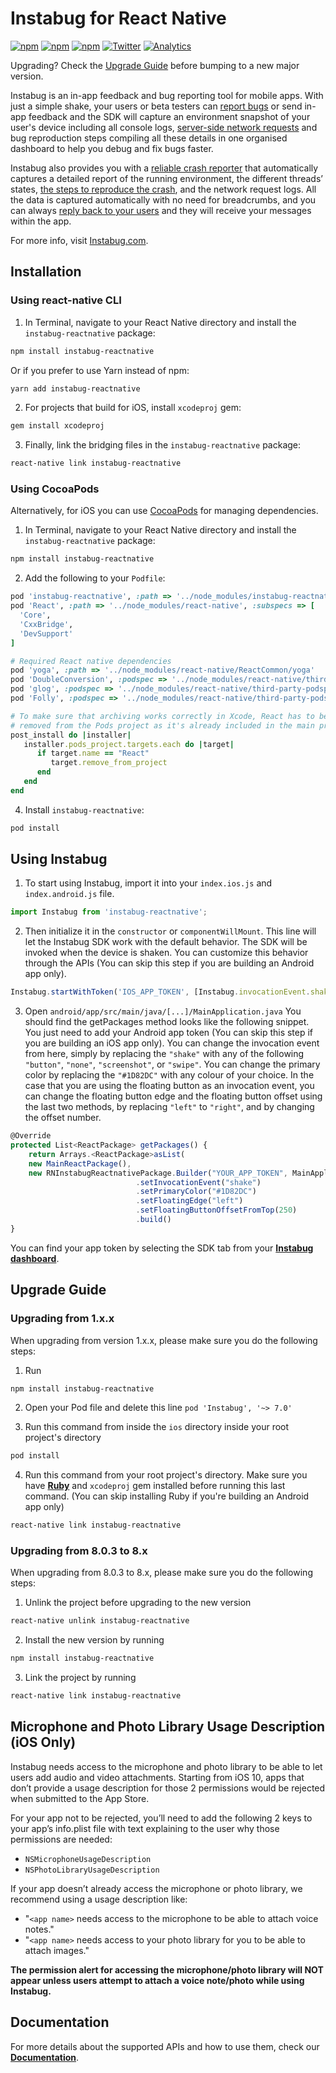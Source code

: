 # Instabug for React Native

[![npm](https://img.shields.io/npm/v/instabug-reactnative.svg)](https://www.npmjs.com/package/instabug-reactnative)
[![npm](https://img.shields.io/npm/dt/instabug-reactnative.svg)](https://www.npmjs.com/package/instabug-reactnative)
[![npm](https://img.shields.io/npm/l/instabug-reactnative.svg)](https://github.com/Instabug/instabug-reactnative/blob/master/LICENSE)
[![Twitter](https://img.shields.io/badge/twitter-@Instabug-blue.svg)](https://twitter.com/Instabug)
[![Analytics](https://instabug-ga.appspot.com/UA-41982088-6/github/Instabug/instabug-reactnative?pixel)](https://instabug.com)


Upgrading? Check the [Upgrade Guide](#upgrade-guide) before bumping to a new major version.

Instabug is an in-app feedback and bug reporting tool for mobile apps. With just a simple shake, your users or beta testers can [report bugs](https://instabug.com/bug-reporting) or send in-app feedback and the SDK will capture an environment snapshot of your user's device including all console logs, [server-side network requests](https://instabug.com/network-logging) and bug reproduction steps compiling all these details in one organised dashboard to help you debug and fix bugs faster. 

Instabug also provides you with a [reliable crash reporter](https://instabug.com/crash-reporting) that automatically captures a detailed report of the running environment, the different threads’ states, [the steps to reproduce the crash](https://instabug.com/user-steps), and the network request logs. All the data is captured automatically with no need for breadcrumbs, and you can always [reply back to your users](https://instabug.com/in-app-chat) and they will receive your messages within the app.

For more info, visit [Instabug.com](https://www.instabug.com).

## Installation

### Using react-native CLI

1. In Terminal, navigate to your React Native directory and install the `instabug-reactnative` package:

```bash
npm install instabug-reactnative
```

Or if you prefer to use Yarn instead of npm:

```bash
yarn add instabug-reactnative
```

2. For projects that build for iOS, install `xcodeproj` gem:

```bash
gem install xcodeproj
```

3. Finally, link the bridging files in the `instabug-reactnative` package:


```bash
react-native link instabug-reactnative
```

### Using CocoaPods

Alternatively, for iOS you can use [CocoaPods](https://cocoapods.org/) for managing dependencies. 

1. In Terminal, navigate to your React Native directory and install the `instabug-reactnative` package:

```bash
npm install instabug-reactnative
```

2. Add the following to your `Podfile`:

```ruby
pod 'instabug-reactnative', :path => '../node_modules/instabug-reactnative'
pod 'React', :path => '../node_modules/react-native', :subspecs => [
  'Core',
  'CxxBridge',
  'DevSupport'
]

# Required React native dependencies
pod 'yoga', :path => '../node_modules/react-native/ReactCommon/yoga'
pod 'DoubleConversion', :podspec => '../node_modules/react-native/third-party-podspecs/DoubleConversion.podspec'
pod 'glog', :podspec => '../node_modules/react-native/third-party-podspecs/GLog.podspec'
pod 'Folly', :podspec => '../node_modules/react-native/third-party-podspecs/Folly.podspec'

# To make sure that archiving works correctly in Xcode, React has to be 
# removed from the Pods project as it's already included in the main project.
post_install do |installer|
   installer.pods_project.targets.each do |target|
      if target.name == "React"
         target.remove_from_project
      end
   end
end
```

4. Install `instabug-reactnative`:

```bash
pod install
```

## Using Instabug
1. To start using Instabug, import it into your `index.ios.js` and `index.android.js` file.

```javascript
import Instabug from 'instabug-reactnative';
```
2. Then initialize it in the `constructor` or `componentWillMount`. This line will let the Instabug SDK work with the default behavior. The SDK will be invoked when the device is shaken. You can customize this behavior through the APIs (You can skip this step if you are building an Android app only).

```javascript
Instabug.startWithToken('IOS_APP_TOKEN', [Instabug.invocationEvent.shake]);
```
3. Open `android/app/src/main/java/[...]/MainApplication.java`
   You should find the getPackages method looks like the following snippet. You just need to add your Android app token (You can skip this step if you are building an iOS app only). You can change the invocation event from here, simply by replacing the `"shake"` with any of the following `"button"`, `"none"`, `"screenshot"`, or `"swipe"`. You can change the primary color by replacing the `"#1D82DC"` with any colour of your choice.
   In the case that you are using the floating button as an invocation event, you can change the floating button edge and the floating button offset using the last two methods, by replacing `"left"` to `"right"`, and by changing the offset number.
```javascript
@Override
protected List<ReactPackage> getPackages() {
	return Arrays.<ReactPackage>asList(
	new MainReactPackage(),
	new RNInstabugReactnativePackage.Builder("YOUR_APP_TOKEN", MainApplication.this)
                            .setInvocationEvent("shake")
                            .setPrimaryColor("#1D82DC")
                            .setFloatingEdge("left")
                            .setFloatingButtonOffsetFromTop(250)
                            .build()
}
```
You can find your app token by selecting the SDK tab from your [**Instabug dashboard**](https://dashboard.instabug.com/app/sdk/).

## Upgrade Guide

### Upgrading from 1.x.x

When upgrading from version 1.x.x, please make sure you do the following steps:

1. Run
```bash
npm install instabug-reactnative
```
2. Open your Pod file and delete this line ```pod 'Instabug', '~> 7.0'```

3. Run this command from inside the ```ios``` directory inside your root project's directory
```bash
pod install
```

4. Run this command from your root project's directory. Make sure you have [**Ruby**](https://www.ruby-lang.org/en/documentation/installation/) and `xcodeproj` gem installed before running this last command. (You can skip installing Ruby if you're building an Android app only)

 ```bash
react-native link instabug-reactnative
```

### Upgrading from 8.0.3 to 8.x

When upgrading from 8.0.3 to 8.x, please make sure you do the following steps:

1. Unlink the project before upgrading to the new version
```bash
react-native unlink instabug-reactnative
```

2. Install the new version by running
```bash
npm install instabug-reactnative
```

3. Link the project by running
```bash
react-native link instabug-reactnative
```

## Microphone and Photo Library Usage Description (iOS Only)

Instabug needs access to the microphone and photo library to be able to let users add audio and video attachments. Starting from iOS 10, apps that don’t provide a usage description for those 2 permissions would be rejected when submitted to the App Store.

For your app not to be rejected, you’ll need to add the following 2 keys to your app’s info.plist file with text explaining to the user why those permissions are needed:

* `NSMicrophoneUsageDescription`
* `NSPhotoLibraryUsageDescription`

If your app doesn’t already access the microphone or photo library, we recommend using a usage description like:

* "`<app name>` needs access to the microphone to be able to attach voice notes."
* "`<app name>` needs access to your photo library for you to be able to attach images."

**The permission alert for accessing the microphone/photo library will NOT appear unless users attempt to attach a voice note/photo while using Instabug.**

## Documentation

For more details about the supported APIs and how to use them, check our [**Documentation**](https://docs.instabug.com/docs/react-native-overview).
